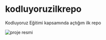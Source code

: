 # kodluyoruzilkrepo
Kodluyoruz Eğitimi kapsamında açtığım ilk repo

![proje resmi](http://url/resim.png)
